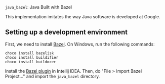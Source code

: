 ``java_bazel``: Java Built with Bazel

This implementation imitates the way Java software is developed at Google.

## Setting up a development environment

First, we need to install [Bazel](http://bazel.build). On Windows, run the following commands:

```
choco install bazelisk
choco install buildifier
choco install buildozer
```

Install the [Bazel plugin](https://ij.bazel.build/) in Intellij IDEA. Then, do "File > Import Bazel Project..." and
import the ``java_bazel`` directory.